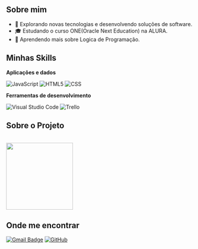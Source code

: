 ## Sobre mim

- 🤔 Explorando novas tecnologias e desenvolvendo soluções de software.
- 🎓 Estudando o curso ONE(Oracle Next Education) na ALURA.
- 🌱 Aprendendo mais sobre Logica de Programação.

## Minhas Skills

**Aplicações e dados**

![JavaScript](https://img.shields.io/badge/-JavaScript-333333?style=flat&logo=javascript)
![HTML5](https://img.shields.io/badge/-HTML5-333333?style=flat&logo=HTML5)
![CSS](https://img.shields.io/badge/-CSS-333333?style=flat&logo=CSS3&logoColor=1572B6)




**Ferramentas de desenvolvimento**

![Visual Studio Code](https://img.shields.io/badge/-Visual%20Studio%20Code-333333?style=flat&logo=visual-studio-code&logoColor=007ACC)
![Trello](https://img.shields.io/badge/-Trello-333333?style=flat&logo=trello&logoColor=007ACC)

## Sobre o Projeto

<br/>

<a href="https://github.com/wmvsena" title="Perfil de Marcos Sena">
  <img height="180em" src="https://github-readme-stats.vercel.app/api?username=wmvsena&theme=dracula&show_icons=true" />
</a>

## Onde me encontrar


[![Gmail Badge](https://img.shields.io/badge/-wmvsena@gmail.com-006bed?style=flat-square&logo=Gmail&logoColor=white&link=mailto:wmvsena@gmail.com)](mailto:wmvsena@gmail.com)
[![GitHub](https://img.shields.io/github/followers/iuricode?label=follow&style=social)]()
